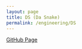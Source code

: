 ```yaml
---
layout: page
title: DS (Da Snake)
permalink: /engineering/DS
---
```




[GitHub Page](https://github.com/grahamgrieb/DSi-Robot)
